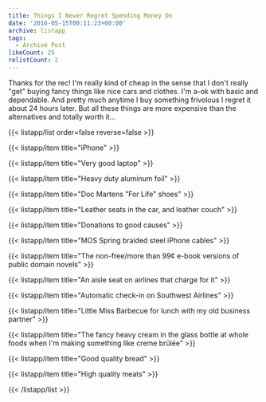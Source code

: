 ```yaml
---
title: Things I Never Regret Spending Money On
date: '2016-05-15T00:11:23+00:00'
archive: listapp
tags: 
  - Archive Post
likeCount: 25
relistCount: 2
---
```


Thanks for the rec! I'm really kind of cheap in the sense that I don't really "get" buying fancy things like nice cars and clothes. I'm a-ok with basic and dependable. And pretty much anytime I buy something frivolous I regret it about 24 hours later. But all these things are more expensive than the alternatives and totally worth it...

<!--more-->

{{< listapp/list order=false reverse=false >}}

   {{< listapp/item title="iPhone" >}}

   {{< listapp/item title="Very good laptop" >}}

   {{< listapp/item title="Heavy duty aluminum foil" >}}

   {{< listapp/item title="Doc Martens \"For Life\" shoes" >}}

   {{< listapp/item title="Leather seats in the car, and leather couch" >}}

   {{< listapp/item title="Donations to good causes" >}}

   {{< listapp/item title="MOS Spring braided steel iPhone cables" >}}

   {{< listapp/item title="The non-free/more than 99¢ e-book versions of public domain novels" >}}

   {{< listapp/item title="An aisle seat on airlines that charge for it" >}}

   {{< listapp/item title="Automatic check-in on Southwest Airlines" >}}

   {{< listapp/item title="Little Miss Barbecue for lunch with my old business partner" >}}

   {{< listapp/item title="The fancy heavy cream in the glass bottle at whole foods when I'm making something like creme brûlée" >}}

   {{< listapp/item title="Good quality bread" >}}

   {{< listapp/item title="High quality meats" >}}

{{< /listapp/list >}}
